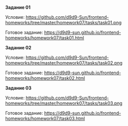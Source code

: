 **Задание 01**

Условие: https://github.com/d9d9-Sun/frontend-homeworks/tree/master/homework07/tasks/task01.png

Готовое задание: https://d9d9-sun.github.io/frontend-homeworks/homework07/task01.html

**Задание 02**

Условие: https://github.com/d9d9-Sun/frontend-homeworks/tree/master/homework07/tasks/task02.png

Готовое задание: https://d9d9-sun.github.io/frontend-homeworks/homework07/task02.html

**Задание 03**

Условие: https://github.com/d9d9-Sun/frontend-homeworks/tree/master/homework07/tasks/task03.png

Готовое задание: https://d9d9-sun.github.io/frontend-homeworks/homework07/task03.html